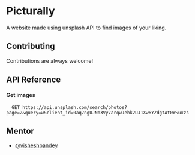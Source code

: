 
# Picturally

A website made using unsplash API to find images of your liking.


## Contributing

Contributions are always welcome!


## API Reference

#### Get images

```http
  GET https://api.unsplash.com/search/photos?page=2&query=w&client_id=0aq7ngUJNo3Vy7arqwJehk2UJ1Xw6YZdgtAt0WSuxzs

```
## Mentor

- [@visheshpandey](https://github.com/Vishesh-Pandey)

